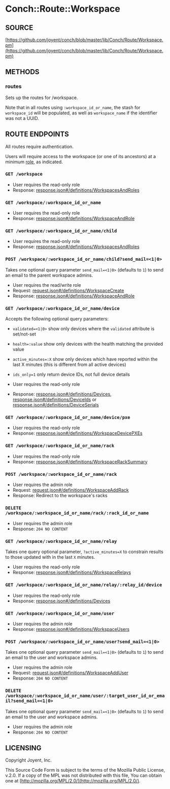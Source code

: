 # Conch::Route::Workspace

## SOURCE

[https://github.com/joyent/conch/blob/master/lib/Conch/Route/Workspace.pm](https://github.com/joyent/conch/blob/master/lib/Conch/Route/Workspace.pm)

## METHODS

### routes

Sets up the routes for /workspace.

Note that in all routes using `:workspace_id_or_name`, the stash for `workspace_id` will be
populated, as well as `workspace_name` if the identifier was not a UUID.

## ROUTE ENDPOINTS

All routes require authentication.

Users will require access to the workspace (or one of its ancestors) at a minimum
[role](../modules/Conch%3A%3ADB%3A%3AResult%3A%3AUserWorkspaceRole#role), as indicated.

### `GET /workspace`

- User requires the read-only role
- Response: [response.json#/definitions/WorkspacesAndRoles](../json-schema/response.json#/definitions/WorkspacesAndRoles)

### `GET /workspace/:workspace_id_or_name`

- User requires the read-only role
- Response: [response.json#/definitions/WorkspaceAndRole](../json-schema/response.json#/definitions/WorkspaceAndRole)

### `GET /workspace/:workspace_id_or_name/child`

- User requires the read-only role
- Response: [response.json#/definitions/WorkspacesAndRoles](../json-schema/response.json#/definitions/WorkspacesAndRoles)

### `POST /workspace/:workspace_id_or_name/child?send_mail=<1|0>`

Takes one optional query parameter `send_mail=<1|0>` (defaults to `1`) to send
an email to the parent workspace admins.

- User requires the read/write role
- Request: [request.json#/definitions/WorkspaceCreate](../json-schema/request.json#/definitions/WorkspaceCreate)
- Response: [response.json#/definitions/WorkspaceAndRole](../json-schema/response.json#/definitions/WorkspaceAndRole)

### `GET /workspace/:workspace_id_or_name/device`

Accepts the following optional query parameters:

- `validated=<1|0>` show only devices where the `validated` attribute is set/not-set
- `health=:value` show only devices with the health matching the provided value
- `active_minutes=:X` show only devices which have reported within the last X minutes (this is different from all active devices)
- `ids_only=1` only return device IDs, not full device details

- User requires the read-only role
- Response: [response.json#/definitions/Devices](../json-schema/response.json#/definitions/Devices), [response.json#/definitions/DeviceIds](../json-schema/response.json#/definitions/DeviceIds) or [response.json#/definitions/DeviceSerials](../json-schema/response.json#/definitions/DeviceSerials)

### `GET /workspace/:workspace_id_or_name/device/pxe`

- User requires the read-only role
- Response: [response.json#/definitions/WorkspaceDevicePXEs](../json-schema/response.json#/definitions/WorkspaceDevicePXEs)

### `GET /workspace/:workspace_id_or_name/rack`

- User requires the read-only role
- Response: [response.json#/definitions/WorkspaceRackSummary](../json-schema/response.json#/definitions/WorkspaceRackSummary)

### `POST /workspace/:workspace_id_or_name/rack`

- User requires the admin role
- Request: [request.json#/definitions/WorkspaceAddRack](../json-schema/request.json#/definitions/WorkspaceAddRack)
- Response: Redirect to the workspace's racks

### `DELETE /workspace/:workspace_id_or_name/rack/:rack_id_or_name`

- User requires the admin role
- Response: `204 NO CONTENT`

### `GET /workspace/:workspace_id_or_name/relay`

Takes one query optional parameter, `?active_minutes=X` to constrain results to
those updated with in the last `X` minutes.

- User requires the read-only role
- Response: [response.json#/definitions/WorkspaceRelays](../json-schema/response.json#/definitions/WorkspaceRelays)

### `GET /workspace/:workspace_id_or_name/relay/:relay_id/device`

- User requires the read-only role
- Response: [response.json#/definitions/Devices](../json-schema/response.json#/definitions/Devices)

### `GET /workspace/:workspace_id_or_name/user`

- User requires the admin role
- Response: [response.json#/definitions/WorkspaceUsers](../json-schema/response.json#/definitions/WorkspaceUsers)

### `POST /workspace/:workspace_id_or_name/user?send_mail=<1|0>`

Takes one optional query parameter `send_mail=<1|0>` (defaults to `1`) to send
an email to the user and workspace admins.

- User requires the admin role
- Request: [request.json#/definitions/WorkspaceAddUser](../json-schema/request.json#/definitions/WorkspaceAddUser)
- Response: `204 NO CONTENT`

### `DELETE /workspace/:workspace_id_or_name/user/:target_user_id_or_email?send_mail=<1|0>`

Takes one optional query parameter `send_mail=<1|0>` (defaults to `1`) to send
an email to the user and workspace admins.

- User requires the admin role
- Response: `204 NO CONTENT`

## LICENSING

Copyright Joyent, Inc.

This Source Code Form is subject to the terms of the Mozilla Public License,
v.2.0. If a copy of the MPL was not distributed with this file, You can obtain
one at [http://mozilla.org/MPL/2.0/](http://mozilla.org/MPL/2.0/).
